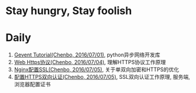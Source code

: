 # Stay hungry, Stay foolish


# Daily

1. [Gevent Tutorial(Chenbo, 2016/07/01)](http://xlambda.com/gevent-tutorial/), python异步网络开发库
2. [Web Https协议(Chenbo, 2016/07/04)](https://cattail.me/tech/2015/11/30/how-https-works.html), 理解HTTPS协议工作原理
3. [Nginx配置SSL(Chenbo, 2016/07/05)](http://seanlook.com/2015/05/28/nginx-ssl/), 关于单双向加密和HTTPS的优化
4. [配置HTTPS双向认证(Chenbo, 2016/07/05)](http://my.oschina.net/nearzk/blog/485652), SSL双向认证工作原理, 服务端, 浏览器配置证书
